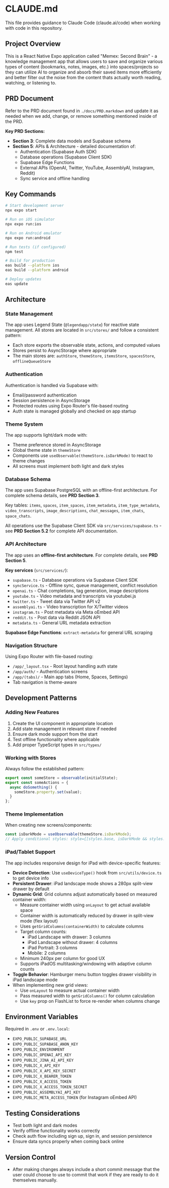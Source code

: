 # CLAUDE.md

This file provides guidance to Claude Code (claude.ai/code) when working with code in this repository.

## Project Overview
This is a React Native Expo application called "Memex: Second Brain" - a knowledge management app that allows users to save and organize various types of content (bookmarks, notes, images, etc.) into spaces/projects so they can utilize AI to organize and absorb their saved items more efficiently and better filter out the noise from the content thats actually worth reading, watching, or listening to. 

## PRD Document
Refer to the PRD document found in `./docs/PRD.markdown` and update it as needed when we add, change, or remove something mentioned inside of the PRD.

**Key PRD Sections:**
- **Section 3**: Complete data models and Supabase schema
- **Section 5**: APIs & Architecture - detailed documentation of:
  - Authentication (Supabase Auth SDK)
  - Database operations (Supabase Client SDK)
  - Supabase Edge Functions
  - External APIs (OpenAI, Twitter, YouTube, AssemblyAI, Instagram, Reddit)
  - Sync service and offline handling 

## Key Commands
```bash
# Start development server
npx expo start

# Run on iOS simulator
npx expo run:ios

# Run on Android emulator
npx expo run:android

# Run tests (if configured)
npm test

# Build for production
eas build --platform ios
eas build --platform android

# Deploy updates
eas update
```

## Architecture

### State Management
The app uses Legend State (`@legendapp/state`) for reactive state management. All stores are located in `src/stores/` and follow a consistent pattern:
- Each store exports the observable state, actions, and computed values
- Stores persist to AsyncStorage where appropriate
- The main stores are: `authStore`, `themeStore`, `itemsStore`, `spacesStore`, `offlineQueueStore`

### Authentication
Authentication is handled via Supabase with:
- Email/password authentication
- Session persistence in AsyncStorage
- Protected routes using Expo Router's file-based routing
- Auth state is managed globally and checked on app startup

### Theme System
The app supports light/dark mode with:
- Theme preference stored in AsyncStorage
- Global theme state in `themeStore`
- Components use `useObservable(themeStore.isDarkMode)` to react to theme changes
- All screens must implement both light and dark styles

### Database Schema
The app uses Supabase PostgreSQL with an offline-first architecture. For complete schema details, see **PRD Section 3**.

Key tables: `items`, `spaces`, `item_spaces`, `item_metadata`, `item_type_metadata`, `video_transcripts`, `image_descriptions`, `chat_messages`, `item_chats`, `space_chats`.

All operations use the Supabase Client SDK via `src/services/supabase.ts` - see **PRD Section 5.2** for complete API documentation.

### API Architecture
The app uses an **offline-first architecture**. For complete details, see **PRD Section 5**.

**Key services** (`src/services/`):
- `supabase.ts` - Database operations via Supabase Client SDK
- `syncService.ts` - Offline sync, queue management, conflict resolution
- `openai.ts` - Chat completions, tag generation, image descriptions
- `youtube.ts` - Video metadata and transcripts via youtubei.js
- `twitter.ts` - Tweet data via Twitter API v2
- `assemblyai.ts` - Video transcription for X/Twitter videos
- `instagram.ts` - Post metadata via Meta oEmbed API
- `reddit.ts` - Post data via Reddit JSON API
- `metadata.ts` - General URL metadata extraction

**Supabase Edge Functions**: `extract-metadata` for general URL scraping

### Navigation Structure
Using Expo Router with file-based routing:
- `/app/_layout.tsx` - Root layout handling auth state
- `/app/auth/` - Authentication screens
- `/app/(tabs)/` - Main app tabs (Home, Spaces, Settings)
- Tab navigation is theme-aware

## Development Patterns

### Adding New Features
1. Create the UI component in appropriate location
2. Add state management in relevant store if needed
3. Ensure dark mode support from the start
4. Test offline functionality where applicable
5. Add proper TypeScript types in `src/types/`

### Working with Stores
Always follow the established pattern:
```typescript
export const someStore = observable(initialState);
export const someActions = {
  async doSomething() {
    someStore.property.set(value);
  }
};
```

### Theme Implementation
When creating new screens/components:
```typescript
const isDarkMode = useObservable(themeStore.isDarkMode);
// Apply conditional styles: style={[styles.base, isDarkMode && styles.dark]}
```

### iPad/Tablet Support
The app includes responsive design for iPad with device-specific features:
- **Device Detection**: Use `useDeviceType()` hook from `src/utils/device.ts` to get device info
- **Persistent Drawer**: iPad landscape mode shows a 280px split-view drawer by default
- **Dynamic Grid**: Grid columns adjust automatically based on measured container width:
  - Measure container width using `onLayout` to get actual available space
  - Container width is automatically reduced by drawer in split-view mode (flex layout)
  - Uses `getGridColumns(containerWidth)` to calculate columns
  - Target column counts:
    - iPad Landscape with drawer: 3 columns
    - iPad Landscape without drawer: 4 columns
    - iPad Portrait: 3 columns
    - Mobile: 2 columns
  - Minimum 240px per column for good UX
  - Supports iPadOS multitasking/windowing with adaptive column counts
- **Toggle Behavior**: Hamburger menu button toggles drawer visibility in iPad landscape mode
- When implementing new grid views:
  - Use `onLayout` to measure actual container width
  - Pass measured width to `getGridColumns()` for column calculation
  - Use `key` prop on FlashList to force re-render when columns change

## Environment Variables
Required in `.env` or `.env.local`:
- `EXPO_PUBLIC_SUPABASE_URL`
- `EXPO_PUBLIC_SUPABASE_ANON_KEY`
- `EXPO_PUBLIC_ENVIRONMENT`
- `EXPO_PUBLIC_OPENAI_API_KEY`
- `EXPO_PUBLIC_JINA_AI_API_KEY`
- `EXPO_PUBLIC_X_API_KEY`
- `EXPO_PUBLIC_X_API_KEY_SECRET`
- `EXPO_PUBLIC_X_BEARER_TOKEN`
- `EXPO_PUBLIC_X_ACCESS_TOKEN`
- `EXPO_PUBLIC_X_ACCESS_TOKEN_SECRET`
- `EXPO_PUBLIC_ASSEMBLYAI_API_KEY`
- `EXPO_PUBLIC_META_ACCESS_TOKEN` (for Instagram oEmbed API)

## Testing Considerations
- Test both light and dark modes
- Verify offline functionality works correctly
- Check auth flow including sign up, sign in, and session persistence
- Ensure data syncs properly when coming back online

## Version Control
- After making changes always include a short commit message that the user could choose to use to commit that work if they are ready to do it themselves manually. 